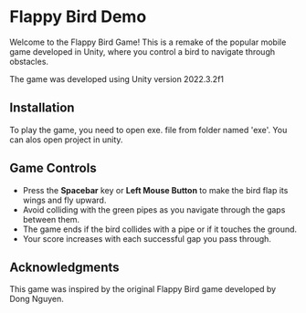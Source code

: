 # Flappy Bird Demo

Welcome to the Flappy Bird Game! This is a remake of the popular mobile game developed in Unity, where you control a bird to navigate through obstacles.

The game was developed using Unity version 2022.3.2f1

## Installation

To play the game, you need to open exe. file from folder named 'exe'. You can alos open project in unity.


## Game Controls

- Press the **Spacebar** key or **Left Mouse Button** to make the bird flap its wings and fly upward.
- Avoid colliding with the green pipes as you navigate through the gaps between them.
- The game ends if the bird collides with a pipe or if it touches the ground.
- Your score increases with each successful gap you pass through.



## Acknowledgments

This game was inspired by the original Flappy Bird game developed by Dong Nguyen.
